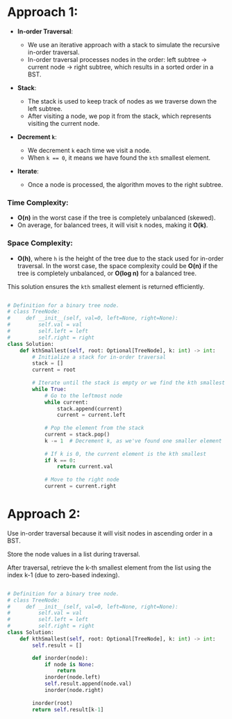 
# Approach 1: 

- **In-order Traversal**:
    
    - We use an iterative approach with a stack to simulate the recursive in-order traversal.
    - In-order traversal processes nodes in the order: left subtree → current node → right subtree, which results in a sorted order in a BST.
- **Stack**:
    
    - The stack is used to keep track of nodes as we traverse down the left subtree.
    - After visiting a node, we pop it from the stack, which represents visiting the current node.
- **Decrement `k`**:
    
    - We decrement `k` each time we visit a node.
    - When `k == 0`, it means we have found the `kth` smallest element.
- **Iterate**:
    
    - Once a node is processed, the algorithm moves to the right subtree.

### Time Complexity:

- **O(n)** in the worst case if the tree is completely unbalanced (skewed).
- On average, for balanced trees, it will visit `k` nodes, making it **O(k)**.

### Space Complexity:

- **O(h)**, where `h` is the height of the tree due to the stack used for in-order traversal. In the worst case, the space complexity could be **O(n)** if the tree is completely unbalanced, or **O(log n)** for a balanced tree.

This solution ensures the `kth` smallest element is returned efficiently.


```python

# Definition for a binary tree node.
# class TreeNode:
#     def __init__(self, val=0, left=None, right=None):
#         self.val = val
#         self.left = left
#         self.right = right
class Solution:
    def kthSmallest(self, root: Optional[TreeNode], k: int) -> int:
        # Initialize a stack for in-order traversal
        stack = []
        current = root
        
        # Iterate until the stack is empty or we find the kth smallest element
        while True:
            # Go to the leftmost node
            while current:
                stack.append(current)
                current = current.left
            
            # Pop the element from the stack
            current = stack.pop()
            k -= 1  # Decrement k, as we've found one smaller element
            
            # If k is 0, the current element is the kth smallest
            if k == 0:
                return current.val
            
            # Move to the right node
            current = current.right

```


# Approach 2: 

Use in-order traversal because it will visit nodes in ascending order in a BST.

Store the node values in a list during traversal.

After traversal, retrieve the k-th smallest element from the list using the index k-1 (due to zero-based indexing).

```python

# Definition for a binary tree node.
# class TreeNode:
#     def __init__(self, val=0, left=None, right=None):
#         self.val = val
#         self.left = left
#         self.right = right
class Solution:
    def kthSmallest(self, root: Optional[TreeNode], k: int) -> int:
        self.result = []

        def inorder(node):
            if node is None:
                return
            inorder(node.left)
            self.result.append(node.val)
            inorder(node.right)
        
        inorder(root)
        return self.result[k-1]
```